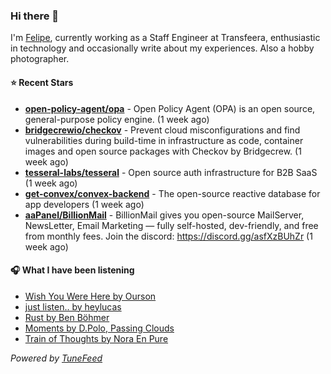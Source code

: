 ### Hi there 👋

I'm [Felipe](https://felipevm.com), currently working as a Staff Engineer at Transfeera, enthusiastic in technology and occasionally write about my experiences. Also a hobby photographer.

#### ⭐ Recent Stars
- **[open-policy-agent/opa](https://github.com/open-policy-agent/opa)** - Open Policy Agent (OPA) is an open source, general-purpose policy engine. (1 week ago)
- **[bridgecrewio/checkov](https://github.com/bridgecrewio/checkov)** - Prevent cloud misconfigurations and find vulnerabilities during build-time in infrastructure as code, container images and open source packages with Checkov by Bridgecrew. (1 week ago)
- **[tesseral-labs/tesseral](https://github.com/tesseral-labs/tesseral)** - Open source auth infrastructure for B2B SaaS (1 week ago)
- **[get-convex/convex-backend](https://github.com/get-convex/convex-backend)** - The open-source reactive database for app developers (1 week ago)
- **[aaPanel/BillionMail](https://github.com/aaPanel/BillionMail)** - BillionMail gives you open-source MailServer, NewsLetter,  Email Marketing — fully self-hosted, dev-friendly, and free from monthly fees. Join the discord: https://discord.gg/asfXzBUhZr (1 week ago)

#### 🎧 What I have been listening
- [Wish You Were Here by Ourson](https://open.spotify.com/track/1wrR8jLtLyqnzhJQmpWOKu)
- [just listen.. by heylucas](https://open.spotify.com/track/39ApO75jBG1tTyL9958Bdd)
- [Rust by Ben Böhmer](https://open.spotify.com/track/1c0gopa3ANBpKL59SKU3EZ)
- [Moments by D.Polo, Passing Clouds](https://open.spotify.com/track/73Ro9Wi19muexSwwV4vTm1)
- [Train of Thoughts by Nora En Pure](https://open.spotify.com/track/1OoJQao2C0rvcUpr2BqgaM)

_Powered by [TuneFeed](https://tunefeed.app?ref=github.com)_
